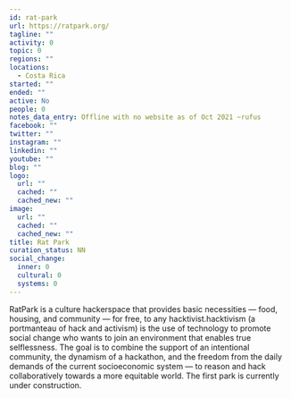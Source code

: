 ```yaml
---
id: rat-park
url: https://ratpark.org/
tagline: ""
activity: 0
topic: 0
regions: ""
locations:
  - Costa Rica
started: ""
ended: ""
active: No
people: 0
notes_data_entry: Offline with no website as of Oct 2021 ~rufus
facebook: ""
twitter: ""
instagram: ""
linkedin: ""
youtube: ""
blog: ""
logo:
  url: ""
  cached: ""
  cached_new: ""
image:
  url: ""
  cached: ""
  cached_new: ""
title: Rat Park
curation_status: NN
social_change:
  inner: 0
  cultural: 0
  systems: 0
---
```


RatPark is a culture hackerspace that provides basic necessities — food, housing, and community — for free, to any hacktivist.hacktivism (a portmanteau of hack and activism) is the use of technology to promote social change who wants to join an environment that enables true selflessness. The goal is to combine the support of an intentional community, the dynamism of a hackathon, and the freedom from the daily demands of the current socioeconomic system — to reason and hack collaboratively towards a more equitable world. The first park is currently under construction.
